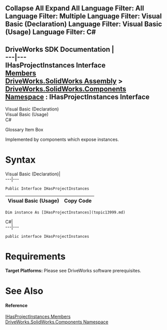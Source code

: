 Collapse All Expand All Language Filter: All  Language Filter: Multiple  Language Filter: Visual Basic (Declaration) Language Filter: Visual Basic (Usage) Language Filter: C#  
---  
DriveWorks SDK Documentation  |   
---|---  
IHasProjectInstances Interface   
[Members](topic14000.md)   
[DriveWorks.SolidWorks Assembly](topic13342.md) > [DriveWorks.SolidWorks.Components Namespace](topic13925.md) : IHasProjectInstances Interface  
---  
  
Visual Basic (Declaration)    
Visual Basic (Usage)    
C# 

Glossary Item Box

Implemented by components which expose instances. 

# Syntax

Visual Basic (Declaration)|   
---|---  
      
    
    Public Interface IHasProjectInstances   
  
Visual Basic (Usage)| Copy Code  
---|---  
      
    
    Dim instance As [IHasProjectInstances](topic13999.md)  
  
C#|   
---|---  
      
    
    public interface IHasProjectInstances   
  
# Requirements

**Target Platforms:** Please see DriveWorks software prerequisites.

# See Also

#### Reference

[IHasProjectInstances Members](topic14000.md)   
[DriveWorks.SolidWorks.Components Namespace](topic13925.md)


